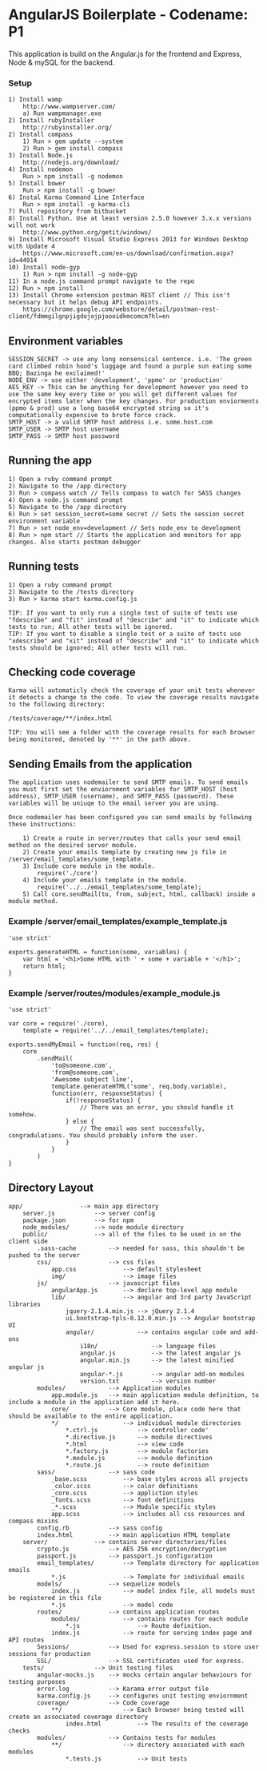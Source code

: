 # AngularJS Boilerplate - Codename: P1

This application is build on the Angular.js for the frontend and Express, Node & mySQL for the backend.

### Setup
	
	1) Install wamp
		http://www.wampserver.com/
		a) Run wampmanager.exe
	2) Install rubyInstaller 
		http://rubyinstaller.org/
	2) Install compass 
		1) Run > gem update --system
		2) Run > gem install compass
	3) Install Node.js
		http://nodejs.org/download/
	4) Install nodemon 
		Run > npm install -g nodemon
	5) Install bower 
		Run > npm install -g bower
	6) Instal Karma Command Line Interface
		Run > npm install -g karma-cli
	7) Pull repository from bitbucket
	8) Install Python. Use at least version 2.5.0 however 3.x.x versions will not work
		http://www.python.org/getit/windows/
	9) Install Microsoft Visual Studio Express 2013 for Windows Desktop with Update 4
		https://www.microsoft.com/en-us/download/confirmation.aspx?id=44914
	10) Install node-gyp
		1) Run > npm install -g node-gyp
	11) In a node.js command prompt navigate to the repo
	12) Run > npm install
	13) Install Chrome extension postman REST client // This isn't necessary but it helps debug API endpoints.
		https://chrome.google.com/webstore/detail/postman-rest-client/fdmmgilgnpjigdojojpjoooidkmcomcm?hl=en
		
## Environment variables

	SESSION_SECRET -> use any long nonsensical sentence. i.e. 'The green card climbed robin hood's luggage and found a purple sun eating some BBQ; Bazinga he exclaimed!'
	NODE_ENV -> use either 'development', 'ppmo' or 'production'
	AES_KEY -> This can be anything for development however you need to use the same key every time or you will get different values for encrypted items later when the key changes. For production enviorments (ppmo & prod) use a long base64 encrypted string so it's computationally expensive to brute force crack.
	SMTP_HOST -> a valid SMTP host address i.e. some.host.com
	SMTP_USER -> SMTP host username
	SMTP_PASS -> SMTP host password
	
## Running the app

	1) Open a ruby command prompt
	2) Navigate to the /app directory
	3) Run > compass watch // Tells compass to watch for SASS changes
	4) Open a node.js command prompt
	5) Navigate to the /app directory
	6) Run > set session_secret=some secret // Sets the session secret environment variable
	7) Run > set node_env=development // Sets node_env to development
	8) Run > npm start // Starts the application and monitors for app changes. Also starts postman debugger

## Running tests

	1) Open a ruby command prompt
	2) Navigate to the /tests directory
	3) Run > karma start karma.config.js
	
	TIP: If you want to only run a single test of suite of tests use "fdescribe" and "fit" instead of "describe" and "it" to indicate which tests to run; All other tests will be ignored.
	TIP: If you want to disable a single test or a suite of tests use "xdescribe" and "xit" instead of "describe" and "it" to indicate which tests should be ignored; All other tests will run.

## Checking code coverage

	Karma will automaticly check the coverage of your unit tests whenever it detects a change to the code. To view the coverage results navigate to the following directory:
	
	/tests/coverage/**/index.html 
	
	TIP: You will see a folder with the coverage results for each browser being monitored, denoted by '**' in the path above.
	
## Sending Emails from the application
	
	The application uses nodemailer to send SMTP emails. To send emails you must first set the enviornment variables for SMTP_HOST (host address), SMTP_USER (username), and SMTP_PASS (password). These variables will be uniuqe to the email server you are using.
	
	Once nodemailer has been configured you can send emails by following these instructions:
		
		1) Create a route in server/routes that calls your send email method on the desired server module.
		2) Create your emails template by creating new js file in /server/email_templates/some_template. 	
		3) Include core module in the module.
			require('./core')
		4) Include your emails template in the module.
			require('../../email_templates/some_template);
		5) Call core.sendMail(to, from, subject, html, callback) inside a module method.
			
			
### Example /server/email_templates/example_template.js
			
	'use strict'
	
	exports.generateHTML = function(some, variables) {
		var html = '<h1>Some HTML with ' + some + variable + '</h1>';
		return html;
	}
			
### Example /server/routes/modules/example_module.js
		
	'use strict'
	
	var core = require('./core),
		template = require('../../email_templates/template);
		
	exports.sendMyEmail = function(req, res) {
		core
			.sendMail(
				'to@someone.com',
				'from@someone.com',
				'Awesome subject line',
				template.generateHTML('some', req.body.variable),
				function(err, responseStatus) {
					if(!responseStatus) {
						// There was an error, you should handle it somehow.
					} else {
						// The email was sent successfully, congradulations. You should probably inform the user.
					}
				}
			)
	}

## Directory Layout
    
	app/				--> main app directory
		server.js           --> server config
		package.json        --> for npm
		node_modules/		--> node module directory
		public/             --> all of the files to be used in on the client side
			.sass-cache			--> needed for sass, this shouldn't be pushed to the server
			css/              	--> css files
				app.css         	--> default stylesheet
				img/              	--> image files
			js/               	--> javascript files
				angularApp.js       --> declare top-level app module
				lib/				--> angular and 3rd party JavaScript libraries
					jquery-2.1.4.min.js	--> jQuery 2.1.4
					ui.bootstrap-tpls-0.12.0.min.js	--> Angular bootstrap UI	
					angular/			--> contains angular code and add-ons
						i18n/				--> language files
						angular.js			--> the latest angular js
						angular.min.js		--> the latest minified angular js
						angular-*.js		--> angular add-on modules
						version.txt 		--> version number		
			modules/			--> Application modules
				app.module.js	--> main application module definition, to include a module in the application add it here.
				core/			--> Core module, place code here that should be available to the entire application.
				*/					--> individual module directories
					*.ctrl.js			--> controller code'
					*.directive.js		--> module directives
					*.html				--> view code
					*.factory.js		--> module factories
					*.module.js			--> module definition
					*.route.js			--> route definition
			sass/				--> sass code
				_base.scss			--> base styles across all projects
				_color.scss			--> color definitions
				_core.scss			--> appliction styles
				_fonts.scss			--> font definitions
				_*.scss				--> Module specific styles
				app.scss			--> includes all css resources and compass mixins
			config.rb			--> sass config
			index.html			--> main application HTML template
		server/ 			--> contains server directories/files
			crypto.js			--> AES 256 encryption/decryption
			passport.js			--> passport.js configuration
			email_templates/		--> Template directory for application emails
				*.js				--> Template for individual emails
			models/				--> sequelize models
				index.js			--> model index file, all models must be registered in this file
				*.js				--> model code
			routes/				--> contains application routes
				modules/			--> contains routes for each module
					*.js 				--> Route definition.
				index.js			--> route for serving index page and API routes
			Sessions/			--> Used for express.session to store user sessions for production
			SSL/				--> SSL certificates used for express.
		tests/				--> Unit testing files
			angular-mocks.js	--> mocks certain angular behaviours for testing purposes
			error.log			--> Karama error output file
			karma.config.js		--> configures unit testing enviornment
			coverage/			--> Code coverage 
				**/					--> Each browser being tested will create an associated coverage directory
					index.html			--> The results of the coverage checks
			modules/			--> Contains tests for modules
				**/					--> directory associated with each modules
					*.tests.js			-->	Unit tests